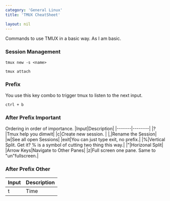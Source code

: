 ```yaml
---
category: 'General Linux'
title: 'TMUX CheatSheet'

layout: nil
---
```


Commands to use TMUX in a basic way. As I am basic.

### Session Management
```
tmux new -s <name>
```
```
tmux attach
```
### Prefix
You use this key combo to trigger tmux to listen to the next input.
```
ctrl + b
```
### After Prefix Important
Ordering in order of importance. 
|Input|Description|
|-------|--------|
|?|Tmux help you dimwit|
|c|*C*reate new session. |
|,|Rename the Session|
|w|See all open Sessions|
|exit|You can just type exit, no prefix.|
|%|Vertical Split. Get it? % is a symbol of cutting two thing this way.|
|"|Horizonal Split|
|Arrow Keys|Navigate to Other Panes|
|z|Full screen one pane. Same to "un"fullscreen.| 

### After Prefix Other
|Input|Description|
|-------|--------|
|t|Time|